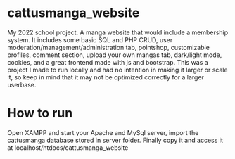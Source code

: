 # cattusmanga_website
My 2022 school project. A manga website that would include a membership system. It includes some basic SQL and PHP CRUD, user moderation/management/administration tab, pointshop, customizable profiles, comment section, upload your own mangas tab, dark/light mode, cookies, and a great frontend made with js and bootstrap. 
This was a project I made to run locally and had no intention in making it larger or scale it, so keep in mind that it may not be optimized correctly for a larger userbase.


# How to run
Open XAMPP and start your Apache and MySql server, import the cattusmanga database stored in server folder. Finally copy it and access it at localhost/htdocs/cattusmanga_website
